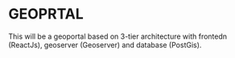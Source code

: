 # GEOPRTAL

This will be a geoportal based on 3-tier architecture with frontedn (ReactJs), geoserver (Geoserver) and database (PostGis).
